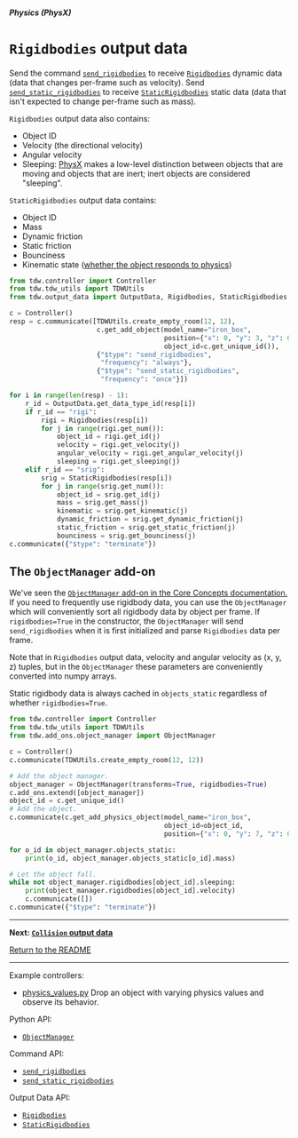 ##### Physics (PhysX)

# `Rigidbodies` output data

Send the command [`send_rigidbodies`](../../api/command_api.md#send_rigidbodies) to receive [`Rigidbodies`](../../api/output_data.md#Rigidbodies) dynamic data (data that changes per-frame such as velocity). Send [`send_static_rigidbodies`](../../api/command_api.md#send_static_rigidbodies) to receive  [`StaticRigidbodies`](../../api/output_data.md#StaticRigidbodies) static data (data that isn't expected to change per-frame such as mass).

`Rigidbodies` output data also contains:

- Object ID
- Velocity (the directional velocity)
- Angular velocity
- Sleeping: [PhysX](physx.md) makes a low-level distinction between objects that are moving and objects that are inert; inert objects are considered "sleeping".

`StaticRigidbodies` output data contains:

- Object ID
- Mass
- Dynamic friction
- Static friction
- Bounciness
- Kinematic state ([whether the object responds to physics](physics_objects.md))

```python
from tdw.controller import Controller
from tdw.tdw_utils import TDWUtils
from tdw.output_data import OutputData, Rigidbodies, StaticRigidbodies

c = Controller()
resp = c.communicate([TDWUtils.create_empty_room(12, 12),
                      c.get_add_object(model_name="iron_box",
                                       position={"x": 0, "y": 3, "z": 0},
                                       object_id=c.get_unique_id()),
                      {"$type": "send_rigidbodies",
                       "frequency": "always"},
                      {"$type": "send_static_rigidbodies",
                       "frequency": "once"}])

for i in range(len(resp) - 1):
    r_id = OutputData.get_data_type_id(resp[i])
    if r_id == "rigi":
        rigi = Rigidbodies(resp[i])
        for j in range(rigi.get_num()):
            object_id = rigi.get_id(j)
            velocity = rigi.get_velocity(j)
            angular_velocity = rigi.get_angular_velocity(j)
            sleeping = rigi.get_sleeping(j)
    elif r_id == "srig":
        srig = StaticRigidbodies(resp[i])
        for j in range(srig.get_num()):
            object_id = srig.get_id(j)
            mass = srig.get_mass(j)
            kinematic = srig.get_kinematic(j)
            dynamic_friction = srig.get_dynamic_friction(j)
            static_friction = srig.get_static_friction(j)
            bounciness = srig.get_bounciness(j)
c.communicate({"$type": "terminate"})
```

## The `ObjectManager` add-on

We've seen the [`ObjectManager` add-on in the Core Concepts documentation.](../core_concepts/output_data.md) If you need to frequently use rigidbody data, you can use the `ObjectManager` which will conveniently sort all rigidbody data by object per frame. If `rigidbodies=True` in the constructor, the `ObjectManager` will send `send_rigidbodies` when it is first initialized and parse `Rigidbodies` data per frame.

Note that in `Rigidbodies` output data, velocity and angular velocity as (x, y, z) tuples, but in the `ObjectManager` these parameters are conveniently converted into numpy arrays.

Static rigidbody data is always cached in `objects_static` regardless of whether `rigidbodies=True`.

```python
from tdw.controller import Controller
from tdw.tdw_utils import TDWUtils
from tdw.add_ons.object_manager import ObjectManager

c = Controller()
c.communicate(TDWUtils.create_empty_room(12, 12))

# Add the object manager.
object_manager = ObjectManager(transforms=True, rigidbodies=True)
c.add_ons.extend([object_manager])
object_id = c.get_unique_id()
# Add the object.
c.communicate(c.get_add_physics_object(model_name="iron_box",
                                       object_id=object_id,
                                       position={"x": 0, "y": 7, "z": 0}))

for o_id in object_manager.objects_static:
    print(o_id, object_manager.objects_static[o_id].mass)

# Let the object fall.
while not object_manager.rigidbodies[object_id].sleeping:
    print(object_manager.rigidbodies[object_id].velocity)
    c.communicate([])
c.communicate({"$type": "terminate"})
```

***

**Next: [`Collision` output data](collisions.md)**

[Return to the README](../../../README.md)

***

Example controllers:

- [physics_values.py](https://github.com/threedworld-mit/tdw/blob/master/Python/example_controllers/physx/physics_values.py) Drop an object with varying physics values and observe its behavior.

Python API:

- [`ObjectManager`](../../python/add_ons/object_manager.md)

Command API:

- [`send_rigidbodies`](../../api/command_api.md#send_rigidbodies)
- [`send_static_rigidbodies`](../../api/command_api.md#send_rsend_static_rigidbodiesigidbodies)

Output Data API:

- [`Rigidbodies`](../../api/output_data.md#Rigidbodies)
- [`StaticRigidbodies`](../../api/output_data.md#StaticRigidbodies)

